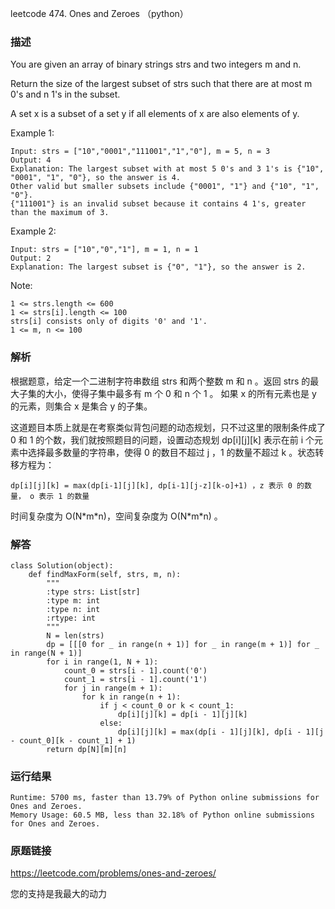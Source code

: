 leetcode 474. Ones and Zeroes （python）




### 描述


You are given an array of binary strings strs and two integers m and n.

Return the size of the largest subset of strs such that there are at most m 0's and n 1's in the subset.

A set x is a subset of a set y if all elements of x are also elements of y.


Example 1:

	Input: strs = ["10","0001","111001","1","0"], m = 5, n = 3
	Output: 4
	Explanation: The largest subset with at most 5 0's and 3 1's is {"10", "0001", "1", "0"}, so the answer is 4.
	Other valid but smaller subsets include {"0001", "1"} and {"10", "1", "0"}.
	{"111001"} is an invalid subset because it contains 4 1's, greater than the maximum of 3.

	
Example 2:


	Input: strs = ["10","0","1"], m = 1, n = 1
	Output: 2
	Explanation: The largest subset is {"0", "1"}, so the answer is 2.






Note:

	1 <= strs.length <= 600
	1 <= strs[i].length <= 100
	strs[i] consists only of digits '0' and '1'.
	1 <= m, n <= 100


### 解析

根据题意，给定一个二进制字符串数组 strs 和两个整数 m 和 n 。返回 strs 的最大子集的大小，使得子集中最多有 m 个 0 和 n 个 1 。 如果 x 的所有元素也是 y 的元素，则集合 x 是集合 y 的子集。


这道题目本质上就是在考察类似背包问题的动态规划，只不过这里的限制条件成了 0 和 1 的个数，我们就按照题目的问题，设置动态规划 dp[i][j][k] 表示在前 i 个元素中选择最多数量的字符串，使得 0 的数目不超过 j ，1 的数量不超过 k 。状态转移方程为：

	dp[i][j][k] = max(dp[i-1][j][k], dp[i-1][j-z][k-o]+1) ，z 表示 0 的数量， o 表示 1 的数量
	
时间复杂度为 O(N\*m\*n)，空间复杂度为 O(N\*m\*n) 。	


### 解答
				
	class Solution(object):
	    def findMaxForm(self, strs, m, n):
	        """
	        :type strs: List[str]
	        :type m: int
	        :type n: int
	        :rtype: int
	        """
	        N = len(strs)
	        dp = [[[0 for _ in range(n + 1)] for _ in range(m + 1)] for _ in range(N + 1)]
	        for i in range(1, N + 1):
	            count_0 = strs[i - 1].count('0')
	            count_1 = strs[i - 1].count('1')
	            for j in range(m + 1):
	                for k in range(n + 1):
	                    if j < count_0 or k < count_1:
	                        dp[i][j][k] = dp[i - 1][j][k]
	                    else:
	                        dp[i][j][k] = max(dp[i - 1][j][k], dp[i - 1][j - count_0][k - count_1] + 1)
	        return dp[N][m][n]


        

            	      
			
### 运行结果


	Runtime: 5700 ms, faster than 13.79% of Python online submissions for Ones and Zeroes.
	Memory Usage: 60.5 MB, less than 32.18% of Python online submissions for Ones and Zeroes.

### 原题链接



https://leetcode.com/problems/ones-and-zeroes/


您的支持是我最大的动力
